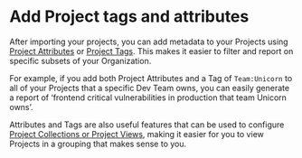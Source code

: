 # Add Project tags and attributes

After importing your projects, you can add metadata to your Projects using [Project Attributes](../../../snyk-admin/introduction-to-snyk-projects/project-attributes.md) or [Project Tags](../../../snyk-admin/introduction-to-snyk-projects/project-tags.md). This makes it easier to filter and report on specific subsets of your Organization.

For example, if you add both Project Attributes and a Tag of `Team:Unicorn` to all of your Projects that a specific Dev Team owns, you can easily generate a report of ‘frontend critical vulnerabilities in production that team Unicorn owns’.&#x20;

Attributes and Tags are also useful features that can be used to configure [Project Collections or Project Views](../../../snyk-admin/introduction-to-snyk-projects/project-collections-groupings/), making it easier for you to view Projects in a grouping that makes sense to you.
